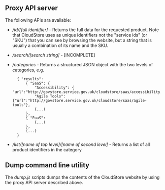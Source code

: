 ## Proxy API server
The following APIs ara available:

- */id/[full identifier]* - Returns the full data for the requested product. 
Note that CloudStore uses as unique identifiers not the "service 
ids" (or "SKU") that you can see by browsing the website, but a string that is 
usually a combination of its name and the SKU.

- */search/[search string]* - [INCOMPLETE]

- */categories* - Returns a structured JSON object with the two levels of 
categories, e.g.

	    { "results":
	        { "SaaS": {
	            "Accessibility": { "url":"http://govstore.service.gov.uk/cloudstore/saas/accessibility"},
	            "Agile Tools": {"url":"http://govstore.service.gov.uk/cloudstore/saas/agile-tools"},
	            (...)
	        },
	        { "PaaS": 
	        	(...)
	    	},
	    	(...)
	    }

- */list/[name of top level]/[name of second level]* - Returns a list of all
product identifiers in the category

## Dump command line utility
The *dump.js* scripts dumps the contents of the CloudStore website by using the 
proxy API server described above.
